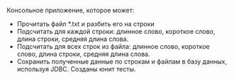 Консольное приложение, которое может:
  - Прочитать файл *.txt и разбить его на строки
  - Подсчитать для каждой строки: длинное слово, короткое слово, длина строки, средняя длина слова.
  - Подсчитать для всех строк из файла: длинное слово, короткое слово, длина строки, средняя длина слова.
  - Сохранить полученные данные по строкам и файлам в базу данных, используя JDBC.
 Созданы юнит тесты.